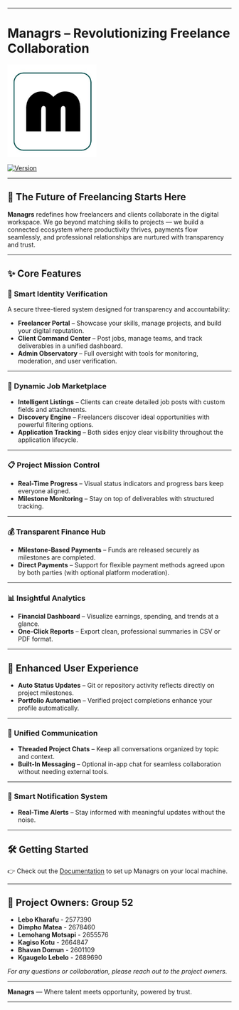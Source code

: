 

---

# **Managrs – Revolutionizing Freelance Collaboration**

<img src="./Code/Managr/src/assets/m_logo.jpg" alt="Managrs Logo" width="200"/>

[![Version](https://img.shields.io/badge/version-1.0.0-blue.svg)](https://github.com/managrs/platform/releases)

---

## 🚀 The Future of Freelancing Starts Here

**Managrs** redefines how freelancers and clients collaborate in the digital workspace. We go beyond matching skills to projects — we build a connected ecosystem where productivity thrives, payments flow seamlessly, and professional relationships are nurtured with transparency and trust.

---

## ✨ Core Features

### 🔐 Smart Identity Verification

A secure three-tiered system designed for transparency and accountability:

* **Freelancer Portal** – Showcase your skills, manage projects, and build your digital reputation.
* **Client Command Center** – Post jobs, manage teams, and track deliverables in a unified dashboard.
* **Admin Observatory** – Full oversight with tools for monitoring, moderation, and user verification.

---

### 💼 Dynamic Job Marketplace

* **Intelligent Listings** – Clients can create detailed job posts with custom fields and attachments.
* **Discovery Engine** – Freelancers discover ideal opportunities with powerful filtering options.
* **Application Tracking** – Both sides enjoy clear visibility throughout the application lifecycle.

---

### 📋 Project Mission Control

* **Real-Time Progress** – Visual status indicators and progress bars keep everyone aligned.
* **Milestone Monitoring** – Stay on top of deliverables with structured tracking.

---

### 💰 Transparent Finance Hub

* **Milestone-Based Payments** – Funds are released securely as milestones are completed.
* **Direct Payments** – Support for flexible payment methods agreed upon by both parties (with optional platform moderation).

---

### 📊 Insightful Analytics

* **Financial Dashboard** – Visualize earnings, spending, and trends at a glance.
* **One-Click Reports** – Export clean, professional summaries in CSV or PDF format.

---

## 🌟 Enhanced User Experience

* **Auto Status Updates** – Git or repository activity reflects directly on project milestones.
* **Portfolio Automation** – Verified project completions enhance your profile automatically.

---

### 💬 Unified Communication

* **Threaded Project Chats** – Keep all conversations organized by topic and context.
* **Built-In Messaging** – Optional in-app chat for seamless collaboration without needing external tools.

---

### 🔔 Smart Notification System

* **Real-Time Alerts** – Stay informed with meaningful updates without the noise.

---

## 🛠️ Getting Started

👉 Check out the [Documentation](./Documentation/Running%20App.md) to set up Managrs on your local machine.

---

## 👥 Project Owners: **Group 52**

* **Lebo Kharafu** - 2577390
* **Dimpho Matea** - 2678460
* **Lemohang Motsapi** - 2655576
* **Kagiso Kotu** - 2664847
* **Bhavan Domun** - 2601109
* **Kgaugelo Lebelo** - 2689690

*For any questions or collaboration, please reach out to the project owners.*

---

**Managrs** — Where talent meets opportunity, powered by trust.

---

